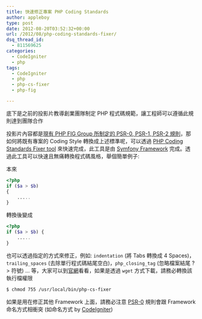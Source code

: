 ```yaml
---
title: 快速修正專案 PHP Coding Standards
author: appleboy
type: post
date: 2012-08-20T03:52:32+00:00
url: /2012/08/php-coding-standards-fixer/
dsq_thread_id:
  - 811569625
categories:
  - CodeIgniter
  - php
tags:
  - CodeIgniter
  - php
  - php-cs-fixer
  - php-fig

---
```

底下是之前的投影片教導創業團隊制定 PHP 程式碼規範，讓工程師可以遵循此規則達到團隊合作

<script async class="speakerdeck-embed" data-id="500f7e81ac941a0002026499" data-ratio="1.33507170795306" src="//speakerdeck.com/assets/embed.js"></script>

投影片內容都是<a href="http://blog.wu-boy.com/2012/07/about-php-fig-group-coding-style-guide/" target="_blank">現有 PHP FIG Group 所制定的 PSR-0, PSR-1, PSR-2 規則</a>，那如何將既有專案的 Coding Style 轉換成上述標準呢，可以透過 <a href="http://cs.sensiolabs.org/" target="_blank">PHP Coding Standards Fixer tool</a> 來快速完成，此工具是由 <a href="http://www.symfony-project.org/" target="_blank">Symfony Framework</a> 完成。透過此工具可以快速且無痛轉換程式碼風格，舉個簡單例子:

<!--more-->

本來


```php
<?php
if ($a > $b)
{
    .....
}
```


轉換後變成


```php
<?php
if ($a > $b) {
    .....
}
```


也可以透過指定的方式來修正，例如: `indentation` (將 Tabs 轉換成 4 Spaces)，`trailing_spaces` (去除單行程式碼結尾空白)，`php_closing_tag` (忽略檔案結尾 ?> 符號) ... 等，大家可以到<a href="http://cs.sensiolabs.org/" target="_blank">官網</a>看看，如果是透過 `wget` 方式下載，請務必轉換該執行檔權限


```bash
$ chmod 755 /usr/local/bin/php-cs-fixer
```


如果是用在修正其他 Framework 上面，請務必注意 <a href="https://github.com/php-fig/fig-standards/blob/master/accepted/PSR-0.md" target="_blank">PSR-0</a> 規則會跟 Framework 命名方式相衝突 (如命名方式 by <a href="http://www.codeigniter.org.tw/" target="_blank">CodeIgniter</a>)
